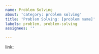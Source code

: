 ```yaml
---
name: Problem Solving
about: 'category: problem solving'
title: 'Problem Solving: [problem name]'
labels: problem, problem-solving
assignees: ''

---
```


link:
